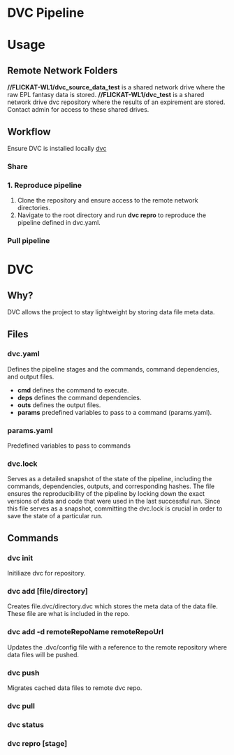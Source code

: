 # DVC Pipeline

# Usage
## Remote Network Folders
**//FLICKAT-WL1/dvc_source_data_test** is a shared network drive where the raw EPL fantasy data is stored.
**//FLICKAT-WL1/dvc_test** is a shared network drive dvc repository where the results of an expirement are stored.
Contact admin for access to these shared drives.

## Workflow
Ensure DVC is installed locally [dvc](https://dvc.org/)

### Share

### 1. Reproduce pipeline 
1. Clone the repository and ensure access to the remote network directories.
2. Navigate to the root directory and run **dvc repro** to reproduce the pipeline defined in dvc.yaml.

### Pull pipeline 

# DVC
## Why?
DVC allows the project to stay lightweight by storing data file meta data.  

## Files
### dvc.yaml
Defines the pipeline stages and the commands, command dependencies, and output files.
- **cmd** defines the command to execute.
- **deps** defines the command dependencies.
- **outs** defines the output files.
- **params** predefined variables to pass to a command (params.yaml).

### params.yaml
Predefined variables to pass to commands

### dvc.lock
Serves as a detailed snapshot of the state of the pipeline, including the commands, dependencies, outputs, and corresponding hashes. The file ensures the reproducibility of the pipeline by locking down the exact versions of data and code that were used in the last successful run. Since this file serves as a snapshot, committing the dvc.lock is crucial in order to save the state of a particular run.

## Commands
### dvc init
Initiliaze dvc for repository.

### dvc add [file/directory]
Creates file.dvc/directory.dvc which stores the meta data of the data file. These file are what is included in the repo.

### dvc add -d remoteRepoName remoteRepoUrl
Updates the .dvc/config file with a reference to the remote repository where data files will be pushed.

### dvc push
Migrates cached data files to remote dvc repo.

### dvc pull

### dvc status

### dvc repro [stage]
